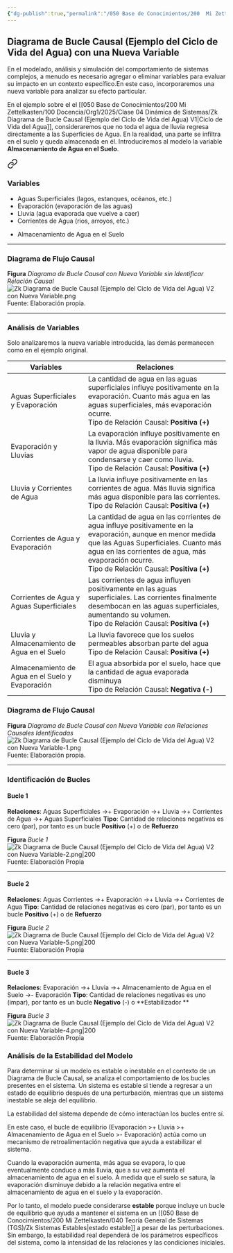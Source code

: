 ```yaml
---
{"dg-publish":true,"permalink":"/050 Base de Conocimientos/200  Mi Zettelkasten/100 Docencia/Org1/2025/Clase 04 Dinámica de Sistemas/Zk Diagrama de Bucle Causal (Ejemplo del Ciclo de Vida del Agua) V2 con Nueva Variable/","tags":["definir"]}
---
```


## Diagrama de Bucle Causal (Ejemplo del Ciclo de Vida del Agua) con una Nueva Variable

En el modelado, análisis y simulación del comportamiento de sistemas complejos, a menudo es necesario agregar o eliminar variables para evaluar su impacto en un contexto específico.En este caso, incorporaremos una nueva variable para analizar su efecto particular.

En el ejemplo sobre el el [[050 Base de Conocimientos/200  Mi Zettelkasten/100 Docencia/Org1/2025/Clase 04 Dinámica de Sistemas/Zk Diagrama de Bucle Causal (Ejemplo del Ciclo de Vida del Agua) V1\|Ciclo de Vida del Agua]], consideraremos que no toda el agua de lluvia regresa directamente a las Superficies de Agua. En la realidad, una parte se infiltra en el suelo y queda almacenada en él. Introduciremos al modelo la variable **Almacenamiento de Agua en el Suelo**.


<div class="transclusion internal-embed is-loaded"><a class="markdown-embed-link" href="/050-base-de-conocimientos/200-mi-zettelkasten/100-docencia/org1/2025/clase-03-sinergia-y-recursividad/zk-sinergia-en-accion-ciclo-de-vida-del-agua/#variables" aria-label="Open link"><svg xmlns="http://www.w3.org/2000/svg" width="24" height="24" viewBox="0 0 24 24" fill="none" stroke="currentColor" stroke-width="2" stroke-linecap="round" stroke-linejoin="round" class="svg-icon lucide-link"><path d="M10 13a5 5 0 0 0 7.54.54l3-3a5 5 0 0 0-7.07-7.07l-1.72 1.71"></path><path d="M14 11a5 5 0 0 0-7.54-.54l-3 3a5 5 0 0 0 7.07 7.07l1.71-1.71"></path></svg></a><div class="markdown-embed">



### Variables
- Aguas Superficiales (lagos, estanques, océanos, etc.)
- Evaporación (evaporación de las aguas)
- Lluvia (agua evaporada que vuelve a caer)
- Corrientes de Agua (rios, arroyos, etc.)


</div></div>

- Almacenamiento de Agua en el Suelo

----
### Diagrama de Flujo Causal
**Figura**
_Diagrama de Bucle Causal con Nueva Variable sin Identificar Relación Causal_
![Zk Diagrama de Bucle Causal (Ejemplo del Ciclo de Vida del Agua) V2 con Nueva Variable.png](/img/user/050%20Base%20de%20Conocimientos/200%20%20Mi%20Zettelkasten/100%20Docencia/Org1/2025/Clase%2004%20Din%C3%A1mica%20de%20Sistemas/000%20Adjuntos/Zk%20Diagrama%20de%20Bucle%20Causal%20(Ejemplo%20del%20Ciclo%20de%20Vida%20del%20Agua)%20V2%20con%20Nueva%20Variable.png)
Fuente: Elaboración propia.

----
### Análisis de Variables
Solo analizaremos la nueva variable introducida, las demás permanecen como en el ejemplo original.

| Variables                                        | Relaciones                                                                                                                                                                                                                                                 |
| ------------------------------------------------ | ---------------------------------------------------------------------------------------------------------------------------------------------------------------------------------------------------------------------------------------------------------- |
| Aguas Superficiales y Evaporación                | La cantidad de agua en las aguas superficiales influye positivamente en la evaporación. Cuanto más agua en las aguas superficiales, más evaporación ocurre.<br>Tipo de Relación Causal: **Positiva (+)**                                                   |
| Evaporación y Lluvias                            | La evaporación influye positivamente en la lluvia. Más evaporación significa más vapor de agua disponible para condensarse y caer como lluvia.<br>Tipo de Relación Causal: **Positiva (+)**                                                                |
| Lluvia y Corrientes de Agua                      | La lluvia influye positivamente en las corrientes de agua. Más lluvia significa más agua disponible para las corrientes.<br>Tipo de Relación Causal: **Positiva (+)**                                                                                      |
| Corrientes de Agua y Evaporación                 | La cantidad de agua en las corrientes de agua influye positivamente en la evaporación, aunque en menor medida que las Aguas Superficiales. Cuanto más agua en las corrientes de agua, más evaporación ocurre.<br>Tipo de Relación Causal: **Positiva (+)** |
| Corrientes de Agua y Aguas Superficiales         | Las corrientes de agua influyen positivamente en las aguas superficiales. Las corrientes finalmente desembocan en las aguas superficiales, aumentando su volumen.<br>Tipo de Relación Causal: **Positiva (+)**                                             |
| Lluvia y Almacenamiento de Agua en el Suelo      | La lluvia favorece que los suelos permeables absorban parte del agua<br>Tipo de Relación Causal: **Positiva (+)**                                                                                                                                          |
| Almacenamiento de Agua en el Suelo y Evaporación | El agua absorbida por el suelo, hace que la cantidad de agua evaporada disminuya<br>Tipo de Relación Causal: **Negativa (-)**                                                                                                                              |
### Diagrama de Flujo Causal
**Figura**
_Diagrama de Bucle Causal con Nueva Variable con Relaciones Causales Identificadas_
![Zk Diagrama de Bucle Causal (Ejemplo del Ciclo de Vida del Agua) V2 con Nueva Variable-1.png](/img/user/050%20Base%20de%20Conocimientos/200%20%20Mi%20Zettelkasten/100%20Docencia/Org1/2025/Clase%2004%20Din%C3%A1mica%20de%20Sistemas/000%20Adjuntos/Zk%20Diagrama%20de%20Bucle%20Causal%20(Ejemplo%20del%20Ciclo%20de%20Vida%20del%20Agua)%20V2%20con%20Nueva%20Variable-1.png)
Fuente: Elaboración propia.

----
### Identificación de Bucles
#### Bucle 1
**Relaciones**: Aguas Superficiales →+ Evaporación →+ Lluvia →+ Corrientes de Agua →+ Aguas Superficiales
**Tipo**: Cantidad de relaciones negativas es cero (par), por tanto es un bucle **Positivo** (+) o de **Refuerzo**

**Figura**
_Bucle 1_
![Zk Diagrama de Bucle Causal (Ejemplo del Ciclo de Vida del Agua) V2 con Nueva Variable-2.png|200](/img/user/050%20Base%20de%20Conocimientos/200%20%20Mi%20Zettelkasten/100%20Docencia/Org1/2025/Clase%2004%20Din%C3%A1mica%20de%20Sistemas/000%20Adjuntos/Zk%20Diagrama%20de%20Bucle%20Causal%20(Ejemplo%20del%20Ciclo%20de%20Vida%20del%20Agua)%20V2%20con%20Nueva%20Variable-2.png)
Fuente: Elaboración Propia

----
#### Bucle 2
**Relaciones**: Aguas Corrientes →+ Evaporación →+ Lluvia →+ Corrientes de Agua 
**Tipo**: Cantidad de relaciones negativas es cero (par), por tanto es un bucle **Positivo** (+) o de **Refuerzo**

**Figura**
_Bucle 2_
![Zk Diagrama de Bucle Causal (Ejemplo del Ciclo de Vida del Agua) V2 con Nueva Variable-5.png|200](/img/user/050%20Base%20de%20Conocimientos/200%20%20Mi%20Zettelkasten/100%20Docencia/Org1/2025/Clase%2004%20Din%C3%A1mica%20de%20Sistemas/000%20Adjuntos/Zk%20Diagrama%20de%20Bucle%20Causal%20(Ejemplo%20del%20Ciclo%20de%20Vida%20del%20Agua)%20V2%20con%20Nueva%20Variable-5.png)
Fuente: Elaboración Propia

----
#### Bucle 3
**Relaciones**: Evaporación →+ Lluvia →+ Almacenamiento de Agua en el Suelo →- Evaporación
**Tipo**: Cantidad de relaciones negativas es uno (impar), por tanto es un bucle **Negativo** (-) o **Estabilizador **

**Figura**
_Bucle 3_
![Zk Diagrama de Bucle Causal (Ejemplo del Ciclo de Vida del Agua) V2 con Nueva Variable-4.png|200](/img/user/050%20Base%20de%20Conocimientos/200%20%20Mi%20Zettelkasten/100%20Docencia/Org1/2025/Clase%2004%20Din%C3%A1mica%20de%20Sistemas/000%20Adjuntos/Zk%20Diagrama%20de%20Bucle%20Causal%20(Ejemplo%20del%20Ciclo%20de%20Vida%20del%20Agua)%20V2%20con%20Nueva%20Variable-4.png)
Fuente: Elaboración Propia

### Análisis de la Estabilidad del Modelo
Para determinar si un modelo es estable o inestable en el contexto de un Diagrama de Bucle Causal, se analiza el comportamiento de los bucles presentes en el sistema. Un sistema es estable si tiende a regresar a un estado de equilibrio después de una perturbación, mientras que un sistema inestable se aleja del equilibrio.

La estabilidad del sistema depende de cómo interactúan los bucles entre sí.

En este caso, el bucle de equilibrio (Evaporación >+ Lluvia >+ Almacenamiento de Agua en el Suelo >- Evaporación) actúa como un mecanismo de retroalimentación negativa que ayuda a estabilizar el sistema. 

Cuando la evaporación aumenta, más agua se evapora, lo que eventualmente conduce a más lluvia, que a su vez aumenta el almacenamiento de agua en el suelo. A medida que el suelo se satura, la evaporación disminuye debido a la relación negativa entre el almacenamiento de agua en el suelo y la evaporación.

Por lo tanto, el modelo puede considerarse **estable** porque incluye un bucle de equilibrio que ayuda a mantener el sistema en un [[050 Base de Conocimientos/200  Mi Zettelkasten/040 Teoría General de Sistemas (TGS)/Zk Sistemas Estables\|estado estable]] a pesar de las perturbaciones. Sin embargo, la estabilidad real dependerá de los parámetros específicos del sistema, como la intensidad de las relaciones y las condiciones iniciales.